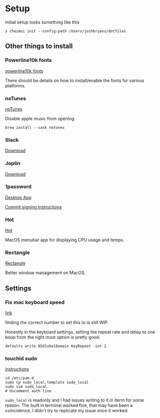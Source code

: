 # Setup

Initial setup looks something like this

```shell
❯ chezmoi init --config-path /Users/joshbryans/dotfiles
```

## Other things to install

### Powerline10k fonts

[powerline10k fonts](https://github.com/romkatv/powerlevel10k?tab=readme-ov-file#fonts)

There should be details on how to install/enable the fonts for various platforms.

### noTunes

[noTunes](https://github.com/tombonez/noTunes)

Disable apple music from opening

```shell
brew install --cask notunes
```

### Slack

[Download](https://slack.com/downloads)

### Joplin

[Download](https://joplinapp.org/download/)

### 1password

[Desktop App](https://1password.com/downloads)

[Commit signing instructions](https://blog.1password.com/git-commit-signing/)

### Hot

[Hot](https://github.com/macmade/Hot)

MacOS menubar app for displaying CPU usage and temps.

### Rectangle

[Rectangle](https://rectangleapp.com/)

Better window management on MacOS.

## Settings

### Fix mac keyboard speed

[link](https://superuser.com/questions/677665/increase-the-speed-at-which-the-delete-key-deletes-things-on-osx)

finding the correct number to set this to is still WIP.

Honestly in the keyboard settings, setting the repeat rate and delay to one boop from the right most option is pretty good.

```shell
defaults write NSGlobalDomain KeyRepeat -int 2
```

### touchid sudo

[instructions](https://sixcolors.com/post/2023/08/in-macos-sonoma-touch-id-for-sudo-can-survive-updates/)

```shell
cd /etc/pam.d
sudo cp sudo_local.template sudo_local
sudo vim sudo_local
# Uncomment auth line
```

`sudo_local` is readonly and I had issues writing to it in iterm for some reason.
The built in terminal worked fine, that may have been a coincidence, I didn't try to replicate my issue once it worked.
